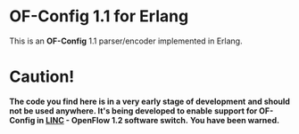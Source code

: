 # OF-Config 1.1 for Erlang

This is an **OF-Config** 1.1 parser/encoder implemented in Erlang.

# Caution!

**The code you find here is in a very early stage of development**
**and should not be used anywhere. It's being developed to enable**
**support for OF-Config in [LINC][linc] - OpenFlow 1.2 software switch.**
**You have been warned.**

[linc]:
https://github.com/FlowForwarding/LINC-Switch
